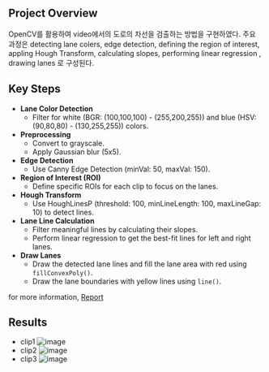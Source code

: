 ## Project Overview

OpenCV를 활용하여 video에서의 도로의 차선을 검출하는 방법을 구현하였다. 주요 과정은  detecting lane colers, edge detection, defining the region of interest, appling Hough Transform, calculating slopes, performing linear regression , drawing lanes 로 구성된다. 

## Key Steps

- **Lane Color Detection**
    - Filter for white (BGR: (100,100,100) - (255,200,255)) and blue (HSV: (90,80,80) - (130,255,255)) colors.
- **Preprocessing**
    - Convert to grayscale.
    - Apply Gaussian blur (5x5).
- **Edge Detection**
    - Use Canny Edge Detection (minVal: 50, maxVal: 150).
- **Region of Interest (ROI)**
    - Define specific ROIs for each clip to focus on the lanes.
- **Hough Transform**
    - Use HoughLinesP (threshold: 100, minLineLength: 100, maxLineGap: 10) to detect lines.
- **Lane Line Calculation**
    - Filter meaningful lines by calculating their slopes.
    - Perform linear regression to get the best-fit lines for left and right lanes.
- **Draw Lanes**
    - Draw the detected lane lines and fill the lane area with red using `fillConvexPoly()`.
    - Draw the lane boundaries with yellow lines using `line()`.

for more information, [Report](https://drive.google.com/file/d/1snk370-txn2Kq3XPbealdH5UUNiuM_b4/view?usp=drive_link)

## Results

- clip1
![image](https://github.com/youngseoh/Lane_Detection/assets/100707876/b1369823-6d91-4e07-9a19-14c66207020c)
- clip2
![image](https://github.com/youngseoh/Lane_Detection/assets/100707876/c6f529b4-e229-4be2-8629-f6975a723acf)
- clip3
  ![image](https://github.com/youngseoh/Lane_Detection/assets/100707876/40cfa5b5-59cb-41e4-a128-3faacaa2cfb3)
